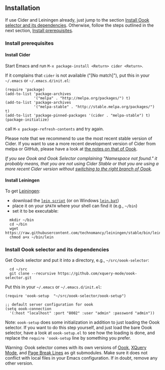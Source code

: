 ## Installation

If use Cider and Leiningen already, just jump to the section
[Install Oook selector and its dependencies](#install-oook-selector-and-its-dependencies).
Otherwise, follow the steps outlined in the next section,
[Install prerequisites](#install-prerequisites).

### Install prerequisites

#### Install Cider

Start Emacs and run  `M-x package-install <Return> cider <Return>`.

If it complains that `cider` is not available ("[No match]"),
put this in your `~/.emacs` or `~/.emacs.d/init.el`:

```
(require 'package)
(add-to-list 'package-archives
             '("melpa" . "http://melpa.org/packages/") t)
(add-to-list 'package-archives
             '("melpa-stable" . "http://stable.melpa.org/packages/") t)
(add-to-list 'package-pinned-packages '(cider . "melpa-stable") t)
(package-initialize)
```
call  `M-x package-refresh-contents`  and try again.

Please note that we recommend to use the most recent stable version
of Cider. If you want to use a more recent development version of
Cider from melpa or GitHub, please have a look at [the notes on that
of Oook](https://github.com/xquery-mode/oook#recommendation-of-using-cider-stable).

*If you see Oook and Oook Selector complaining "Namespace not found."
it probably means, that you are not using Cider Stable or that you
are using a more recent Cider version without [switching to the right
branch of Oook](https://github.com/xquery-mode/oook#recommendation-of-using-cider-stable).*

#### Install Leiningen

To get [Leiningen](https://leiningen.org):
* download the
  [`lein script`](https://raw.githubusercontent.com/technomancy/leiningen/stable/bin/lein)
  (or on Windows
  [`lein.bat`](https://raw.githubusercontent.com/technomancy/leiningen/stable/bin/lein.bat))
* place it on your `$PATH` where your shell can find it (e.g., `~/bin`)
* set it to be executable:
```
  mkdir ~/bin
  cd ~/bin
  wget https://raw.githubusercontent.com/technomancy/leiningen/stable/bin/lein
  chmod a+x ~/bin/lein
```

### Install Oook selector and its dependencies

Get Oook selector and put it into a directory, e.g., `~/src/oook-selector`:
```
  cd ~/src
  git clone --recursive https://github.com/xquery-mode/oook-selector.git
```

Put this in your `~/.emacs` or `~/.emacs.d/init.el`:

```
(require 'oook-setup  "~/src/oook-selector/oook-setup")

;; default server configuration for oook
(setq oook-connection
  '(:host "localhost" :port "8002" :user "admin" :password "admin"))
```

Note: `oook-setup` does some initialization in addition to just loading the
  Oook selector. If you want to do this step yourself, and just load the
  bare Oook selector, have a look at `oook-setup.el` to see how the loading
  is done, and replace the `require 'oook-setup` line by something you prefer.

Warning: Oook selector comes with its own versions of [Oook](https://github.com/xquery-mode/Oook),
  [XQuery Mode](https://github.com/xquery-mode/xquery-mode), and
  [Page Break Lines](https://github.com/purcell/page-break-lines)
  as git submodules. Make sure it does not conflict with local files in your
  Emacs configuration. If in doubt, remove any other version.
